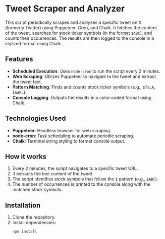 # Tweet Scraper and Analyzer

This script periodically scrapes and analyzes a specific tweet on X (formerly Twitter) using Puppeteer, Cron, and Chalk. It fetches the content of the tweet, searches for stock ticker symbols (in the format `$ABC`), and counts their occurrences. The results are then logged to the console in a stylized format using Chalk.

## Features

- **Scheduled Execution**: Uses `node-cron` to run the script every 2 minutes.
- **Web Scraping**: Utilizes Puppeteer to navigate to the tweet and extract the tweet text.
- **Pattern Matching**: Finds and counts stock ticker symbols (e.g., `$TSLA`, `$AAPL`).
- **Console Logging**: Outputs the results in a color-coded format using Chalk.

## Technologies Used

- **Puppeteer**: Headless browser for web scraping.
- **node-cron**: Task scheduling to automate periodic scraping.
- **Chalk**: Terminal string styling to format console output.

## How it works

1. Every 2 minutes, the script navigates to a specific tweet URL.
2. It extracts the text content of the tweet.
3. The script identifies stock symbols that follow the `$` pattern (e.g., `$ABC`).
4. The number of occurrences is printed to the console along with the matched stock symbols.

## Installation

1. Clone the repository.
2. Install dependencies:
   ```bash
   npm install
   ```

